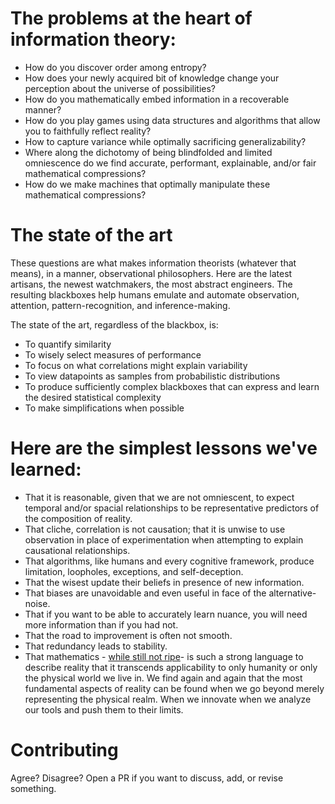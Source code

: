 # The problems at the heart of information theory:

* How do you discover order among entropy?
* How does your newly acquired bit of knowledge change your perception about the universe of possibilities?
* How do you mathematically embed information in a recoverable manner?
* How do you play games using data structures and algorithms that allow you to faithfully reflect reality?
* How to capture variance while optimally sacrificing generalizability?
* Where along the dichotomy of being blindfolded and limited omniescence do we find accurate, performant, explainable, and/or fair mathematical compressions?
* How do we make machines that optimally manipulate these mathematical compressions?

# The state of the art
These questions are what makes information theorists (whatever that means), in a manner, observational philosophers. Here are the latest artisans, the newest watchmakers, the most abstract engineers. The resulting blackboxes help humans emulate and automate observation, attention, pattern-recognition, and inference-making. 

The state of the art, regardless of the blackbox, is:
* To quantify similarity
* To wisely select measures of performance
* To focus on what correlations might explain variability
* To view datapoints as samples from probabilistic distributions
* To produce sufficiently complex blackboxes that can express and learn the desired statistical complexity
* To make simplifications when possible

# Here are the simplest lessons we've learned:
* That it is reasonable, given that we are not omniescent, to expect temporal and/or spacial relationships to be representative predictors of the composition of reality.
* That cliche, correlation is not causation; that it is unwise to use observation in place of experimentation when attempting to explain causational relationships.
* That algorithms, like humans and every cognitive framework, produce limitation, loopholes, exceptions, and self-deception.
* That the wisest update their beliefs in presence of new information.
* That biases are unavoidable and even useful in face of the alternative- noise.
* That if you want to be able to accurately learn nuance, you will need more information than if you had not.
* That the road to improvement is often not smooth.
* That redundancy leads to stability.
* That mathematics - [while still not ripe](https://www.maa.org/sites/default/files/pdf/upload_library/22/Ford/Lagarias3-23.pdf)- is such a strong language to describe reality that it transcends applicability to only humanity or only the physical world we live in. We find again and again that the most fundamental aspects of reality can be found when we go beyond merely representing the physical realm. When we innovate when we analyze our tools and push them to their limits.

# Contributing
Agree? Disagree? Open a PR if you want to discuss, add, or revise something.
